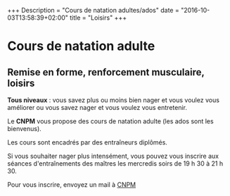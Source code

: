 +++
Description = "Cours de natation adultes/ados"
date = "2016-10-03T13:58:39+02:00"
title = "Loisirs"
+++

# Cours de natation adulte
## Remise en forme, renforcement musculaire, loisirs

**Tous niveaux** : vous savez plus ou moins bien nager et vous voulez vous
améliorer ou vous savez nager et vous voulez vous entretenir.

Le **CNPM** vous propose des cours de natation adulte (les ados sont les bienvenus).

Les cours sont encadrés par des entraîneurs diplômés.

Si vous souhaiter nager plus intensément, vous pouvez vous inscrire aux séances
d'entraînements des maîtres les mercredis soirs de 19 h 30 à 21 h 30.

Pour vous inscrire, envoyez un mail à [CNPM](mailto:contact@cnpmornantais.fr)

